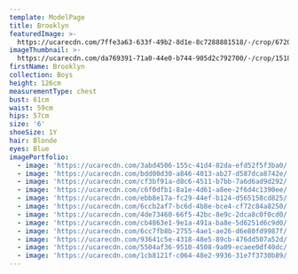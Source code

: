 ```yaml
---
template: ModelPage
title: Brooklyn
featuredImage: >-
  https://ucarecdn.com/7ffe3a63-633f-49b2-8d1e-8c7288881518/-/crop/6720x2772/0,673/-/preview/
imageThumbnail: >-
  https://ucarecdn.com/da769391-71a0-44e0-b744-905d2c792700/-/crop/1518x1917/0,0/-/preview/
firstName: Brooklyn
collection: Boys
height: 126cm
measurementType: chest
bust: 61cm
waist: 59cm
hips: 57cm
size: '6'
shoeSize: 1Y
hair: Blonde
eyes: Blue
imagePortfolio:
  - image: 'https://ucarecdn.com/3abd4506-155c-41d4-82da-efd52f5f3ba0/'
  - image: 'https://ucarecdn.com/bdd00d30-a846-4013-ab27-d587dca8742e/'
  - image: 'https://ucarecdn.com/cf3bf91a-d8c6-4511-b7bb-7a6d6ad9d292/'
  - image: 'https://ucarecdn.com/c6f0dfb1-8a1e-4d61-a8ee-2f6d4c1390ee/'
  - image: 'https://ucarecdn.com/ebb8e17a-fc29-44ef-b124-d565158cd825/'
  - image: 'https://ucarecdn.com/6ccb2af7-bc6d-4b8e-bce4-cf72c84a8250/'
  - image: 'https://ucarecdn.com/4de73460-66f5-42bc-8e9c-2dca8c0f0cd0/'
  - image: 'https://ucarecdn.com/cb4863e1-9e1a-491a-ba8e-5d6251d6c9d0/'
  - image: 'https://ucarecdn.com/6cc7fb8b-2755-4ae1-ae26-d6e80fd9987f/'
  - image: 'https://ucarecdn.com/93641c5e-4318-48e5-89cb-476dd507a52d/'
  - image: 'https://ucarecdn.com/5504af36-9510-4508-9a09-ecaee0df40dc/'
  - image: 'https://ucarecdn.com/1cb8121f-c064-48e2-9936-31e7f3730b89/'
---
```


